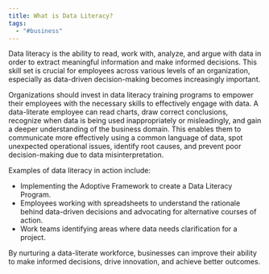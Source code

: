 ```yaml
---
title: What is Data Literacy?
tags:
  - "#business"
---
```

Data literacy is the ability to read, work with, analyze, and argue with data in order to extract meaningful information and make informed decisions. This skill set is crucial for employees across various levels of an organization, especially as data-driven decision-making becomes increasingly important.

Organizations should invest in data literacy training programs to empower their employees with the necessary skills to effectively engage with data. A data-literate employee can read charts, draw correct conclusions, recognize when data is being used inappropriately or misleadingly, and gain a deeper understanding of the business domain. This enables them to communicate more effectively using a common language of data, spot unexpected operational issues, identify root causes, and prevent poor decision-making due to data misinterpretation.

Examples of data literacy in action include:

* Implementing the Adoptive Framework to create a Data Literacy Program.
* Employees working with spreadsheets to understand the rationale behind data-driven decisions and advocating for alternative courses of action.
* Work teams identifying areas where data needs clarification for a project.

By nurturing a data-literate workforce, businesses can improve their ability to make informed decisions, drive innovation, and achieve better outcomes.
